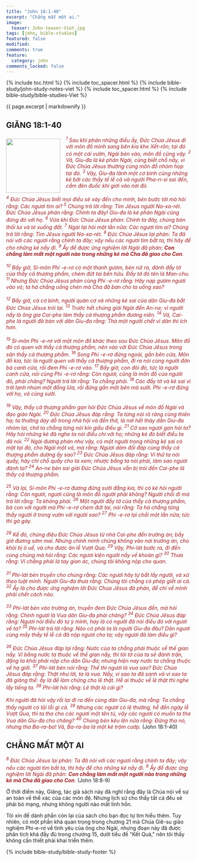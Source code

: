 ```yaml
---
title: "John 18:1-40"
excerpt: "Chẳng mất một ai."
image:
  teaser: John-teaser-Viet.jpg
tags: [john, bible-studies]
featured: false
modified:
comments: true
feature:
  category: john
comments_locked: false
---
```


{% include toc.html %}
{% include toc_spacer.html %}
{% include bible-study/john-study-notes-viet %}
{% include toc_spacer.html %}
{% include bible-study/bible-studies-Viet %}

{{ page.excerpt | markdownify }}

## GIĂNG 18:1-40

<div>
<p>
<img alt src="http://vacsf.org/assets/images/John-teaser-Viet.jpg" style="border: 0px none; margin: 7px 15px 0px 0px; max-width: 100%; height: 148px; padding: 0px; float: left;">
    <span style="color: rgb(159, 29, 33);"><i>             <sup>1</sup> Sau khi phán những điều ấy, Ðức Chúa Jêsus đi với môn đồ mình sang bên kia khe Xết-rôn; tại đó có một cái vườn, Ngài bèn vào, môn đồ cũng vậy.  <sup>2</sup> Vả, Giu-đa là kẻ phản Ngài, cũng biết chỗ nầy, vì Ðức Chúa Jêsus thường cùng môn đồ nhóm họp tại đó.  <sup>3</sup> Vậy, Giu-đa lãnh một cơ binh cùng những kẻ bởi các thầy tế lễ cả và người Pha-ri-si sai đến, cầm đèn đuốc khí giới vào nơi đó.  <br /><br /><sup>4</sup> Ðức Chúa Jêsus biết mọi điều sẽ xảy đến cho mình, bèn bước tới mà hỏi rằng: Các ngươi tìm ai?  <sup>5</sup> Chúng trả lời rằng: Tìm Jêsus người Na-xa-rét. Ðức Chúa Jêsus phán rằng: Chính ta đây! Giu-đa là kẻ phản Ngài cũng đứng đó với họ.  <sup>6</sup> Vừa khi Ðức Chúa Jêsus phán: Chính ta đây, chúng bèn thối lui và té xuống đất.  <sup>7</sup> Ngài lại hỏi một lần nữa: Các ngươi tìm ai? Chúng trả lời rằng: Tìm Jêsus người Na-xa-rét.  <sup>8</sup> Ðức Chúa Jêsus lại phán: Ta đã nói với các ngươi rằng chính ta đây; vậy nếu các ngươi tìm bắt ta, thì hãy để cho những kẻ nầy đi.  <sup>9</sup> Ấy để được ứng nghiệm lời Ngài đã phán: <strong>Con chẳng làm mất một người nào trong những kẻ mà Cha đã giao cho Con</strong>.  <br /><br /><sup>10</sup> Bấy giờ, Si-môn Phi -e-rơ có một thanh gươm, bèn rút ra, đánh đầy tớ của thầy cả thượng phẩm, chém đứt tai bên hữu. Ðầy tớ đó tên là Man-chu.  <sup>11</sup> Nhưng Ðức Chúa Jêsus phán cùng Phi -e-rơ rằng: Hãy nạp gươm ngươi vào vỏ; ta há chẳng uống chén mà Cha đã ban cho ta uống sao?  <br /><br /><sup>12</sup> Bấy giờ, cả cơ binh, người quản cơ và những kẻ sai của dân Giu-đa bắt Ðức Chúa Jêsus trói lại.  <sup>13</sup> Trước hết chúng giải Ngài đến An-ne; vì người nầy là ông gia Cai-phe làm thầy cả thượng phẩm đương niên.  <sup>14</sup> Vả, Cai-phe là người đã bàn với dân Giu-đa rằng: Thà một người chết vì dân thì ích hơn.  <br /><br /><sup>15</sup> Si-môn Phi -e-rơ với một môn đồ khác theo sau Ðức Chúa Jêsus. Môn đồ đó có quen với thầy cả thượng phẩm, nên vào với Ðức Chúa Jêsus trong sân thầy cả thượng phẩm.  <sup>16</sup> Song Phi -e-rơ đứng ngoài, gần bên cửa, Môn đồ kia, tức là người quen với thầy cả thượng phẩm, đi ra nói cùng người đờn bà canh cửa, rồi đem Phi -e-rơ vào.  <sup>17</sup> Bấy giờ, con đòi đó, tức là người canh cửa, nói cùng Phi -e-rơ rằng: Còn ngươi, cũng là môn đồ của người đó, phải chăng? Người trả lời rằng: Ta chẳng phải.  <sup>18</sup> Các đầy tớ và kẻ sai vì trời lạnh nhúm một đống lửa, rồi đứng gần một bên mà sưởi. Phi -e-rơ đứng với họ, và cũng sưởi.  <br /><br /><sup>19</sup> Vậy, thầy cả thượng phẩm gạn hỏi Ðức Chúa Jêsus về môn đồ Ngài và đạo giáo Ngài.  <sup>20</sup> Ðức Chúa Jêsus đáp rằng: Ta từng nói rõ ràng cùng thiên hạ; ta thường dạy dỗ trong nhà hội và đền thờ, là nơi hết thảy dân Giu-đa nhóm lại, chớ ta chẳng từng nói kín giấu điều gì.  <sup>21</sup> Cớ sao ngươi gạn hỏi ta? Hãy hỏi những kẻ đã nghe ta nói điều chi với họ; những kẻ đó biết điều ta đã nói.  <sup>22</sup> Ngài đương phán như vậy, có một người trong những kẻ sai có mặt tại đó, cho Ngài một vả, mà rằng: Ngươi dám đối đáp cùng thầy cả thượng phẩm dường ấy sao?  <sup>23</sup> Ðức Chúa Jêsus đáp rằng: Ví thử ta nói quấy, hãy chỉ chỗ quấy cho ta xem; nhược bằng ta nói phải, làm sao ngươi đánh ta?  <sup>24</sup> An-ne bèn sai giải Ðức Chúa Jêsus vẫn bị trói đến Cai-phe là thầy cả thượng phẩm.  <br /><br /><sup>25</sup> Vả lại, Si-môn Phi -e-rơ đương đứng sưởi đằng kia, thì có kẻ hỏi người rằng: Còn ngươi, ngươi cũng là môn đồ người phải không? Người chối đi mà trả lời rằng: Ta không phải.  <sup>26</sup> Một người đầy tớ của thầy cả thượng phẩm, bà con với người mà Phi -e-rơ chém đứt tai, nói rằng: Ta há chẳng từng thấy người ở trong vườn với người sao?  <sup>27</sup> Phi -e-rơ lại chối một lần nữa; tức thì gà gáy.  <br /><br /><sup>28</sup> Kế đó, chúng điệu Ðức Chúa Jêsus từ nhà Cai-phe đến trường án; bấy giờ đương sớm mai. Nhưng chính mình chúng không vào nơi trường án, cho khỏi bị ô uế, và cho được ăn lễ Vượt Qua.  <sup>29</sup> Vậy, Phi-lát bước ra, đi đến cùng chúng mà hỏi rằng: Các ngươi kiện người nầy về khoản gì?  <sup>30</sup> Thưa rằng: Ví chẳng phải là tay gian ác, chúng tôi không nộp cho quan.  <br /><br /><sup>31</sup> Phi-lát bèn truyền cho chúng rằng: Các ngươi hãy tự bắt lấy người, và xử theo luật mình. Người Giu-đa thưa rằng: Chúng tôi chẳng có phép giết ai cả.  <sup>32</sup> Ấy là cho được ứng nghiệm lời Ðức Chúa Jêsus đã phán, để chỉ về mình phải chết cách nào.  <br /><br /><sup>33</sup> Phi-lát bèn vào trường án, truyền đem Ðức Chúa Jêsus đến, mà hỏi rằng: Chính ngươi là Vua dân Giu-đa phải chăng?  <sup>34</sup> Ðức Chúa Jêsus đáp rằng: Ngươi nói điều đó tự ý mình, hay là có người đã nói điều đó với ngươi về ta?  <sup>35</sup> Phi-lát trả lời rằng: Nào có phải ta là người Giu-đa đâu? Dân ngươi cùng mấy thầy tế lễ cả đã nộp ngươi cho ta; vậy ngươi đã làm điều gì?  <br /><br /><sup>36</sup> Ðức Chúa Jêsus đáp lại rằng: Nước của ta chẳng phải thuộc về thế gian nầy. Ví bằng nước ta thuộc về thế gian nầy, thì tôi tớ của ta sẽ đánh trận, đặng ta khỏi phải nộp cho dân Giu-đa; nhưng hiện nay nước ta chẳng thuộc về hạ giới.  <sup>37</sup> Phi-lát bèn nói rằng: Thế thì ngươi là vua sao? Ðức Chúa Jêsus đáp rằng: Thật như lời, ta là vua. Nầy, vì sao ta đã sanh và vì sao ta đã giáng thế: ấy là để làm chứng cho lẽ thật. Hễ ai thuộc về lẽ thật thì nghe lấy tiếng ta.  <sup>38</sup> Phi-lát hỏi rằng: Lẽ thật là cái gì? <br /><br />Khi người đã hỏi vậy rồi lại đi ra đến cùng dân Giu-đa, mà rằng: Ta chẳng thấy người có tội lỗi gì cả.  <sup>39</sup> Nhưng các ngươi có lệ thường, hễ đến ngày lễ Vượt Qua, thì ta tha cho các ngươi một tên tù, vậy các ngươi có muốn ta tha Vua dân Giu-đa cho chăng?  <sup>40</sup> Chúng bèn kêu lên nữa rằng: Ðừng tha nó, nhưng tha Ba-ra-ba! Vả, Ba-ra-ba là một kẻ trộm cướp.
</i></span> (John 18:1-40)</p>
</div>

## CHẲNG MẤT MỘT AI

<span style="color: rgb(159, 29, 33);">
<i><sup>8</sup> Ðức Chúa Jêsus lại phán: Ta đã nói với các ngươi rằng chính ta đây; vậy nếu các ngươi tìm bắt ta, thì hãy để cho những kẻ nầy đi.  <sup>9</sup> Ấy để được ứng nghiệm lời Ngài đã phán: <strong>Con chẳng làm mất một người nào trong những kẻ mà Cha đã giao cho Con</strong>.</i></span> (John 18:8-9)

Ở thời điểm này, Giăng, tác giả sách này đã nghĩ rằng đây là Chúa nói về sự an toàn về thể xác của các môn đệ. Nhưng lịch sử cho thấy tất cả đều sẽ phải bỏ mạng, nhưng không người nào mất linh hồn.

Tôi xin để dành phần còn lại của sách cho bạn đọc tự tìm hiểu thêm. Tuy nhiên, có một phần khá quan trọng trong chương 21 mà Chúa Giê-su giảo nghiệm Phi-e-rơ về tình yêu của ông cho Ngài, nhưng đoạn này đã được phân tích khá đầy đủ trong chương 15, dưới tiểu đề "Kết Quả," nên tôi thấy không cần thiết phải khai triển thêm.

{% include bible-study/bible-study-footer %}

